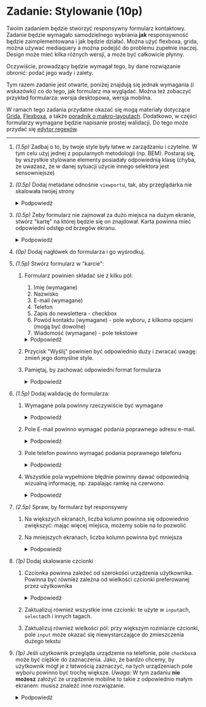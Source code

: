 # Zadanie: Stylowanie (10p)

Twoim zadaniem będzie stworzyć responsywny formularz kontaktowy. Zadanie będzie wymagało samodzielnego wybrania **jak** responsywność będzie zaimplementowana i jak będzie działać. Można użyć flexboxa, grida, można używać mediaquery a można podejść do problemu zupełnie inaczej. Design może mieć kilka różnych wersji, a może być całkowicie płynny.

Oczywiście, prowadzący będzie wymagał tego, by dane rozwiązanie obronić: podać jego wady i zalety.

Tym razem zadanie jest otwarte, poniżej znajdują się jednak wymagania (i wskazówki) co do tego, jak formularz ma wyglądać. Można też zobaczyć przykład formularza: wersja desktopowa, wersja mobilna.

W ramach tego zadania przydatne okazać się mogą materiały dotyczące [Grida](https://developer.mozilla.org/en-US/docs/Web/CSS/CSS_Grid_Layout), [Flexboxa](https://developer.mozilla.org/en-US/docs/Web/CSS/CSS_Flexible_Box_Layout/Basic_Concepts_of_Flexbox), a także [poradnik o makro-layoutach](https://web.dev/learn/design/macro-layouts/). Dodatkowo, w części formularzy wymagane będzie napisanie prostej walidacji. Do tego może przydać się [edytor regexów](https://regex101.com/).

---

1. *(1.5p)* Zadbaj o to, by twoje style były łatwe w zarządzaniu i czytelne. W tym celu użyj jednej z popularnych metodologii (np. BEM). Postaraj się, by wszystkie stylowane elementy posiadały odpowiednią klasę (chyba, że uważasz, że w danej sytuacji użycie innego selektora jest sensowniejsze)
1. *(0.5p)* Dodaj metadane odnośnie `viewport`u, tak, aby przeglądarka nie skalowała twojej strony

    <details>
      <summary>Podpowiedź</summary>

      > [Dokumentacja](https://developer.mozilla.org/en-US/docs/Web/HTML/Viewport_meta_tag)

    </details>


1. *(0.5p)* Żeby formularz nie zajmował za dużo miejsca na dużym ekranie, stwórz "kartę" na której będzie się on znajdował. Karta powinna mieć odpowiedni odstęp od brzegów ekranu.
    <details>
      <summary>Podpowiedź</summary>

      > Na poprzedniej liście podobną "kartę" robiliśmy z nagłówka: dodanie tła strony i białego "pudełka" z odpowiednim cieniem daje dobre efekty.
      >
      > Istnieje wiele sposobów wyśrodkowania tej "karty". Najpopularniejszym jest użycie `flexboxa`, jednak tym razem z uwagi na responsywność strony może okazać się nieidealny (patrz [stackoverflow](https://stackoverflow.com/a/33455342))

    </details>
1. *(0p)* Dodaj nagłówek do formularza i go wyśrodkuj.
1. *(1.5p)* Stwórz formularz w "karcie":
    1. Formularz powinien składać sie z kilku pól:
        1. Imię (wymagane)
        1. Nazwisko
        1. E-mail (wymagane)
        1. Telefon
        1. Zapis do newslettera - checkbox
        1. Powód kontaktu (wymagane) - pole wyboru, z kilkoma opcjami (mogą być dowolne)
        1. Wiadomość (wymagane) - pole tekstowe

        <details>
          <summary>Podpowiedź</summary>

          > Wszystkie pola poza dwoma ostatnimi są `input`ami. Pole wyboru to oczywiście `select`, a tekstowe: `textarea`. Przeczytaj dokumentację każdego z tych tagów i odpowiednio ich użyj.

        </details>
    1. Przycisk "Wyślij" powinien być odpowiednio duży i zwracać uwagę: zmień jego domyślne style.
    1. Pamiętaj, by zachować odpowiedni format formularza
        <details>
          <summary>Podpowiedź</summary>

          > Chodzi przede wszystkim o użycie `label` z odpowiednimi wartościami, ale również dodanie odpowiedniego typu do tagów `input`. Formularz oczywiście powinien znajdować się w odpowiednijm tagu, a naciśnięcie przycisku "wyślij" powinno wywoływać wysyłanie formularza

      </details>
1. *(1.5p)* Dodaj walidację do formularza:
    1. Wymagane pola powinny rzeczywiście być wymagane
        <details>
          <summary>Podpowiedź</summary>

          > Pewien atrybut tagu `input` (i innych) może się tutaj okazać bardzo pomocny.

        </details>
    1. Pole E-mail powinno wymagać podania poprawnego adresu e-mail.
        <details>
          <summary>Podpowiedź</summary>

          > Problem sprawdzenia, czy dany adres email jest poprawny, jest zaskakująco skomplikowany. Istnieją [skomplikowane wyrażenia regularne](http://www.ex-parrot.com/~pdw/Mail-RFC822-Address.html) rozwiązujące ten problem, jednak przepisywanie ich do HTML'a może okazać się nużące. Na potrzeby tego zadania możemy założyć, że poprawny adres email składa się z pewnego ciągu znaków, znaku "@", pewnego ciągu znaków, kropki i pewnego ciągu znaków. "Pewny ciąg znaków" jest celowo nieprecyzyjny: zdefiniuj go tak, by miało to jakiś sens. Celem zadania nie jest sprawdzić, czy potrafisz napisać skomplikowane wyrażenie regularne.
          >
          > Przydatny może okazać się atrybut `pattern`.

      </details>

    3. Pole telefon powinno wymagać podania poprawnego telefonu
        <details>
          <summary>Podpowiedź</summary>

          > Choć problem sprawdzenia numeru telefonu nie jest aż tak skomplikowany jak problem podania odpowiedniego adresu email, to nadal nie jest to łatwy problem. Telefony mogą mieć różny format i być zapisane w różnym formacie. Ponownie, to zadanie nie ma sprawdzać, czy umiesz pisać wyrażenia regularne. Możemey przyjąć, że wszystkie numery telefonów które nas interesują składają się z 9 cyfr (i tylko cyfr).
          >
          > Oprócz atrybutu `pattern` przydatny może okazać się inny atrybut, pozwalający na określenie długości napisu.

      </details>

    4. Wszystkie pola wypełnione błędnie powinny dawać odpowiednią wizualną informację, np. zapalając ramkę na czerwono.

        <details>
          <summary>Podpowiedź</summary>

          > Bardzo przydatna może okazać się pseudoklasa `:invalid`

        </details>

1. *(2.5p)* Spraw, by formularz był responsywny
    1. Na większych ekranach, liczba kolumn powinna się odpowiednio zwiększyć: mając więcej miejsca, możemy sobie na to pozwolić
    1. Na mniejszych ekranach, liczba kolumn powinna być mniejsza

        <details>
          <summary>Podpowiedź</summary>

          > Tak jak było powiedziane na wykładzie (oraz wyżej), jest wiele sposobów na osiągnięcie responsywności. Można spróbować użyć zaawansowanych funkcji `Grid`a, można też zostać przy `flexbox`ie i metodzie `wrap`. Sprawdź dostępne opcje i wybierz jedną z nich: tą która, według ciebie, najbardziej nadaje się do tego zadania.

        </details>
1. *(1p)* Dodaj skalowanie czcionki
    1. Czcionka powinna zależeć od szerokości urządzenia użytkownika. Powinna być również zależna od wielkości czcionki preferowanej przez użytkownika
        <details>
          <summary>Podpowiedź</summary>

          > Choć responsywna czcionka nie jest czymś standardowym, to w tym zadaniu chcemy przede wszystkim zapoznać się z możliwościami. Najbardziej standardowym sposobem by nadać czcionce wielkość zależną od wielkości urządzenia, jest użycie odpowiedniej jednostki (`vw`, `vh`, `vmin`, `vmax`: która jest tu najlepsza?) i nadanie czcionce głównej (tej z tagu `html`) odpowiedniej wielkości.
          >
          > By czcionka brała pod uwagę preferencje użytkownika, możemy użyć funkcji `calc` i dodać do czcionki jednostkę relatywną, np. `rem`.
          >
          > By czcionka zbyt bardzo się nie rozrosła, możemy użyć funkcji `clamp`.

        </details>
    1. Zaktualizuj również wszystkie inne czcionki: te użyte w `input`ach, `select`ach i innych tagach.
    1. Zaktualizuj również wielkości pól: przy większym rozmiarze czcionki, pole `input` może okazać się niewystarczające do zmieszczenia dużego tekstu
1. *(1p)* Jeśli użytkownik przegląda urządzenie na telefonie, pole `checkbox`a może być ciężkie do zaznaczenia. Jako, że bardzo chcemy, by użytkownik mógł je z łatwością zaznaczyć, na tych urządzeniach pole wyboru powinno być trochę większe. *Uwaga:* W tym zadaniu **nie możesz** założyć że urządzenie mobilne to takie z odpowiednio małym ekranem: musisz znaleźć inne rozwiązanie.
    <details>
      <summary>Podpowiedź</summary>

      > [To może sie przydać](https://developer.mozilla.org/en-US/docs/Web/CSS/@media/pointer)

    </details>


